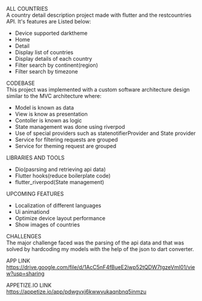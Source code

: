 ALL COUNTRIES
 <br/>
 A country detail description project made with flutter and the restcountries API. It's features are Listed below:
  - Device supported darktheme
  - Home 
  - Detail 
  - Display list of countries 
  - Display details of each country
  - Filter search by continent(region)
  - Filter search by timezone

CODEBASE 
 <br/>
 This project was implemented with a custom software architecture design similar to the MVC architecture where:
  - Model is known as data
  - View is know as presentation
  - Contoller is known as logic
  - State management was done using riverpod 
  - Use of special providers such as statenotifierProvider and State provider 
  - Service for filtering requests are grouped 
  - Service for theming request are grouped 

LIBRARIES AND TOOLS 
 - Dio(pasrsing and retrieving api data)
 - Flutter hooks(reduce boilerplate code)
 - flutter_riverpod(State management)

UPCOMING FEATURES
 - Localization of different languages
 - Ui animationd
 - Optimize device layout performance
 - Show images of countries
 
CHALLENGES
 <br/>
 The major challenge faced was the parsing of the api data and that was solved by hardcoding my models with the help of the json to dart converter.

 APP LINK
 <br/>
 https://drive.google.com/file/d/1AcC5nF4fBueE2iwp52tQDW7tgzeVmI01/view?usp=sharing


 APPETIZE.IO LINK
 <br/>
 https://appetize.io/app/pdwgvxj6kwwvukaqnbnq5inmzu
